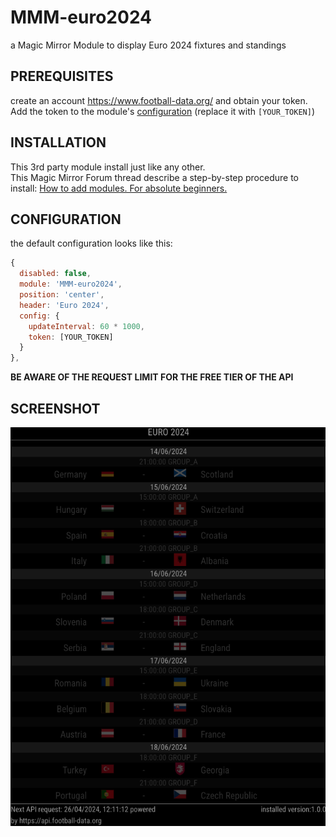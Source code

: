 # MMM-euro2024

a Magic Mirror Module to display Euro 2024 fixtures and standings

## PREREQUISITES

create an account https://www.football-data.org/ and obtain your token.  
Add the token to the module's [configuration](#configuration) (replace it with `[YOUR_TOKEN]`)

## INSTALLATION

This 3rd party module install just like any other.  
This Magic Mirror Forum thread describe a step-by-step procedure to install: [How to add modules. For absolute beginners.](https://forum.magicmirror.builders/topic/4231/how-to-add-modules-for-absolute-beginners?_=1622723520331)

## CONFIGURATION

the default configuration looks like this:

```js
{
  disabled: false,
  module: 'MMM-euro2024',
  position: 'center',
  header: 'Euro 2024',
  config: {
    updateInterval: 60 * 1000,
    token: [YOUR_TOKEN]
  }
},
```

**BE AWARE OF THE REQUEST LIMIT FOR THE FREE TIER OF THE API**

## SCREENSHOT

![MMM-euro2024](MMM-euro2024.png)
